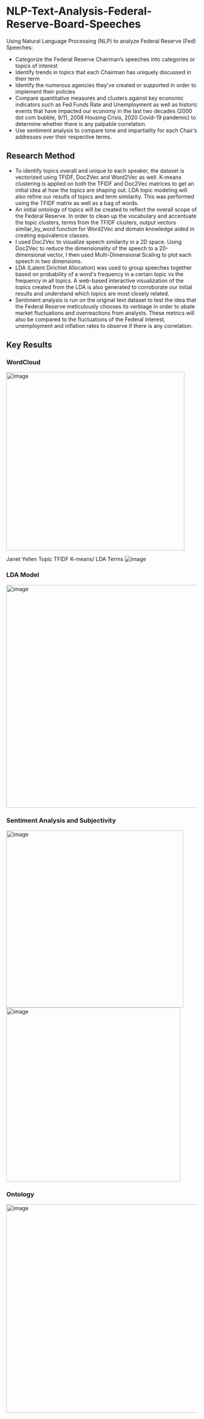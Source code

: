 # NLP-Text-Analysis-Federal-Reserve-Board-Speeches
Using Natural Language Processing (NLP) to analyze Federal Reserve (Fed) Speeches:

- Categorize the Federal Reserve Chairman’s speeches into categories or topics of interest 
- Identify trends in topics that each Chairman has uniquely discussed in their term
- Identify the numerous agencies they've created or supported in order to implement their policies
- Compare quantitative measures and clusters against key economic indicators such as Fed Funds Rate and Unemployment as well as historic events that have impacted our economy in the last two decades (2000 dot com bubble, 9/11, 2008 Housing Crisis, 2020 Covid-19 pandemic)  to determine whether there is any palpable correlation.
- Use sentiment analysis to compare tone and impartiality for each Chair’s addresses over their respective terms. 


## Research Method 

- To identify topics overall and unique to each speaker, the dataset is vectorized using TFIDF, Doc2Vec and Word2Vec as well. K-means clustering is applied on both the TFIDF and Doc2Vec matrices to get an initial idea at how the topics are shaping out. LDA topic modeling will also refine our results of topics and term similarity. This was performed using the TFIDF matrix as well as a bag of words.
- An initial ontology of topics will be created to reflect the overall scope of the Federal Reserve. In order to clean up the vocabulary and accentuate the topic clusters, terms from the TFIDF clusters, output vectors similar_by_word function for Word2Vec and domain knowledge aided in creating equivalence classes. 
- I used Doc2Vec to visualize speech similarity in a 2D space. Using Doc2Vec to reduce the dimensionality of the speech to a 20-dimensional vector, I then used Multi-Dimensional Scaling to plot each speech in two dimensions.
- LDA (Latent Dirichlet Allocation) was used to group speeches together based on probability of a word's frequency in a certain topic vs the frequency in all topics. A web-based interactive visualization of the topics created from the LDA is also generated to corroborate our initial results and understand which topics are most closely related. 
- Sentiment analysis is run on the original text dataset to test the idea that the Federal Reserve meticulously chooses its verbiage in order to abate market fluctuations and overreactions from analysts. These metrics will also be compared to the fluctuations of the Federal interest, unemployment and inflation rates to observe if there is any correlation. 

## Key Results
### WordCloud
<img width="469" alt="image" src="https://user-images.githubusercontent.com/74167574/216733717-95dac3a5-adcb-46ae-a0d0-0d0ae16f4c3d.png">

Janet Yellen
Topic	TFIDF K-means/ LDA Terms
![image](https://user-images.githubusercontent.com/74167574/216733788-fb51a263-ce0a-45c5-a563-aa4df3033d8c.png)

### LDA Model
<img width="586" alt="image" src="https://user-images.githubusercontent.com/74167574/216733993-82960ffb-e1a7-48e3-a138-d094bd6e2cf4.png">


### Sentiment Analysis and Subjectivity
<img width="466" alt="image" src="https://user-images.githubusercontent.com/74167574/216733943-3c6ba2f4-1036-41ea-b2d7-3e126d6d30b1.png">

<img width="458" alt="image" src="https://user-images.githubusercontent.com/74167574/216733947-21bb3188-b432-4ce4-9c46-87aeec4d47d6.png">

### Ontology
<img width="549" alt="image" src="https://user-images.githubusercontent.com/74167574/216733906-907c4b14-6a43-496a-b1f8-e2206f68c275.png">
